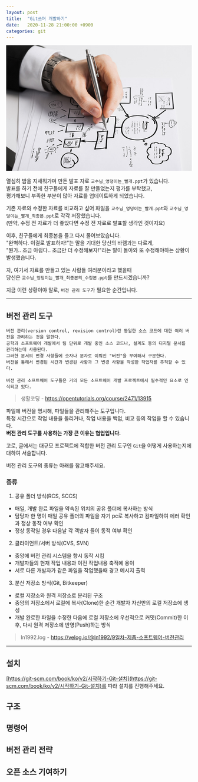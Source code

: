 ```yaml
---
layout: post
title:  "Git쓰며 개발하기"
date:   2020-11-28 21:00:00 +0900
categories: git
---
```


![설계하는_사진](/assets/2020-11-28-git/설계하는_사진.jpeg)

열심히 밤을 지새워가며 만든 발표 자료 `교수님_엉덩이는_빨개.ppt`가 있습니다.  
발표를 하기 전에 친구들에게 자료를 잘 만들었는지 평가를 부탁했고,  
평가해보니 부족한 부분이 많아 자료를 업데이트하게 되었습니다.  
  
기존 자료와 수정한 자료를 비교하고 싶어 파일을 `교수님_엉덩이는_빨개.ppt`와 `교수님_엉덩이는_빨개_최종본.ppt`로 각각 저장했습니다.  
(만약, 수정 전 자료가 더 좋았다면 수정 전 자료로 발표할 생각인 것이지요)  
  
이후, 친구들에게 최종본을 들고 다시 물어보았습니다.  
"완벽하다. 이걸로 발표하자!"는 말을 기대한 당신의 바램과는 다르게,  
"뭔가.. 조금 아쉽다.. 조금만 더 수정해보자!"라는 말이 돌아와 또 수정해야하는 상황이 발생했습니다.  

  
자, 여기서 자료를 만들고 있는 사람들 여러분이라고 했을때  
당신은 `교수님_엉덩이는_빨개_최종본의_수정본.ppt`를 만드시겠습니까?  

  
지금 이런 상황이야 말로, `버전 관리 도구`가 필요한 순간입니다.  

------

## 버전 관리 도구

```
버전 관리(version control, revision control)란 동일한 소스 코드에 대한 여러 버전을 관리하는 것을 말한다.
공학과 소프트웨어 개발에서 팀 단위로 개발 중인 소스 코드나, 설계도 등의 디지털 문서를 관리하는데 사용된다.
그러한 문서의 변경 사항들에 숫자나 문자로 이뤄진 "버전"을 부여해서 구분한다.
버전을 통해서 변경된 시간과 변경된 사항과 그 변경 사항을 작성한 작업자를 추적할 수 있다.

버전 관리 소프트웨어 도구들은 거의 모든 소프트웨어 개발 프로젝트에서 필수적인 요소로 인식되고 있다.
```
> 생활코딩 - https://opentutorials.org/course/2471/13915

파일에 버전을 명시해, 파일들을 관리해주는 도구입니다.  
특정 시간으로 작업 내용을 돌리거나, 작업 내용을 백업, 비교 등의 작업을 할 수 있습니다.  
**버전 관리 도구를 사용하는 가장 큰 이유는 협업입니다.**  

고로, 글에서는 대규모 프로젝트에 적합한 버전 관리 도구인 `Git`을 어떻게 사용하는지에 대하여 서술합니다.  

버전 관리 도구의 종류는 아래를 참고해주세요.

### 종류

1. 공유 폴더 방식(RCS, SCCS)
- 매일, 개발 완료 파일을 약속된 위치의 공유 폴더에 복사하는 방식
- 담당자 한 명이 매일 공유 폴더의 파일을 자기 pc로 복사하고 컴파일하여 에러 확인과 정상 동작 여부 확인
- 정상 동작일 경우 다음날 각 객발자 들이 동적 여부 확인

2. 클라이언트/서버 방식(CVS, SVN)
- 중앙에 버전 관리 시스템을 향시 동작 시킴
- 개발자들의 현재 작업 내용과 이전 작업내용 축적에 용이
- 서로 다른 개발자가 같은 파일을 작업했을때 경고 메시지 출력

3. 분산 저장소 방식(Git, Bitkeeper)
- 로컬 저장소와 원격 저장소로 분리된 구조
- 중앙의 저장소에서 로컬에 복사(Clone)한 순간 개발자 자신만의 로컬 저장소에 생성
- 개발 완료한 파일을 수정한 다음에 로컬 저장소에 우선적으로 커밋(Commit)한 이후, 다시 원격 저장소에 반영(Push)하는 방식
> ln1992.log - https://velog.io/@ln1992/9일차-제품-소프트웨어-버전관리
------

## 설치

[https://git-scm.com/book/ko/v2/시작하기-Git-설치](https://git-scm.com/book/ko/v2/시작하기-Git-설치)를 따라 설치를 진행해주세요.

## 구조

## 명령어

## 버전 관리 전략

## 오픈 소스 기여하기
